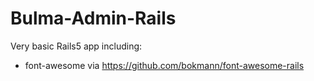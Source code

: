 # Bulma-Admin-Rails

Very basic Rails5 app including:

* font-awesome via https://github.com/bokmann/font-awesome-rails

